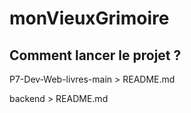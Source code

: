 ﻿# monVieuxGrimoire

## Comment lancer le projet ? 

P7-Dev-Web-livres-main > README.md

backend > README.md
